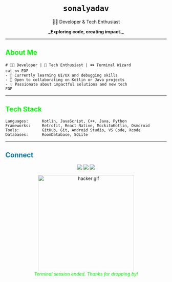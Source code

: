 
<h1 align="center"><code>sonalyadav</code></h1>
<p align="center">👩‍💻 Developer & Tech Enthusiast</p>
<p align="center"><b>_Exploring code, creating impact._</b></p>

---

## <span style="color:#00ff00;">About Me</span>

```shell
# 👩‍💻 Developer | 🚀 Tech Enthusiast | 🕶️ Terminal Wizard
cat << EOF
- 🔭 Currently learning UI/UX and debugging skills
- 🤝 Open to collaborating on Kotlin or Java projects
- 💡 Passionate about impactful solutions and new tech
EOF
```

---

## <span style="color:#00ff00;">Tech Stack</span>

```shell
Languages:      Kotlin, JavaScript, C++, Java, Python
Frameworks:     Retrofit, React Native, MockitoKotlin, Osmdroid
Tools:          GitHub, Git, Android Studio, VS Code, Xcode
Databases:      RoomDatabase, SQLite
```

---

## <span style="color:#0077b5;">Connect</span>

<p align="center">
  <a href="mailto:sonal.y6390@gmail.com"><img src="https://img.shields.io/badge/email-D44638?style=for-the-badge&logo=gmail&logoColor=white" /></a>
  <a href="https://www.linkedin.com/in/sonal-yadav-193471238/"><img src="https://img.shields.io/badge/linkedin-0077b5?style=for-the-badge&logo=linkedin&logoColor=white" /></a>
  <a href="https://x.com/SonalYa944317"><img src="https://img.shields.io/badge/twitter-1DA1F2?style=for-the-badge&logo=twitter&logoColor=white" /></a>
</p>


<p align="center">
  <img src="https://media.giphy.com/media/3o7TKMt1VVNkHV2PaE/giphy.gif" width="300" alt="hacker gif" /><br/>
  <i><span style="color:#00ff00;">Terminal session ended. Thanks for dropping by!</span></i>
</p>
